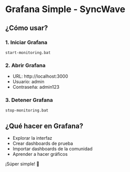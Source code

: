 # Grafana Simple - SyncWave

## ¿Cómo usar?

### 1. Iniciar Grafana
```
start-monitoring.bat
```

### 2. Abrir Grafana
- URL: http://localhost:3000
- Usuario: admin
- Contraseña: admin123

### 3. Detener Grafana
```
stop-monitoring.bat
```

## ¿Qué hacer en Grafana?
- Explorar la interfaz
- Crear dashboards de prueba
- Importar dashboards de la comunidad
- Aprender a hacer gráficos

¡Súper simple! 🎯
